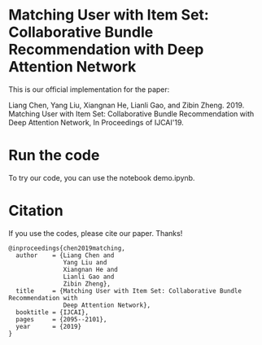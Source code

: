 # Matching User with Item Set: Collaborative Bundle Recommendation with Deep Attention Network 

This is our official implementation for the paper:

Liang Chen, Yang Liu, Xiangnan He, Lianli Gao, and Zibin Zheng. 2019. Matching User with Item Set: Collaborative Bundle Recommendation with Deep Attention Network, In Proceedings of IJCAI'19.

# Run the code
To try our code, you can use the notebook demo.ipynb.

# Citation
If you use the codes, please cite our paper. Thanks!
```
@inproceedings{chen2019matching,
  author    = {Liang Chen and
               Yang Liu and
               Xiangnan He and
               Lianli Gao and
               Zibin Zheng},
  title     = {Matching User with Item Set: Collaborative Bundle Recommendation with
               Deep Attention Network},
  booktitle = {IJCAI},
  pages     = {2095--2101},
  year      = {2019}
}
```
